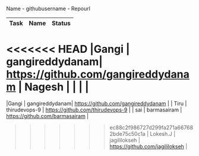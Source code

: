 Name - githubusername - Repourl 

| Task | Name | Status
|------|-------|---------|
<<<<<<< HEAD
|Gangi | gangireddydanam| https://github.com/gangireddydanam
| Nagesh |               | 
|        |      
=======
|Gangi | gangireddydanam| https://github.com/gangireddydanam |
| Tiru  | thirudevops-9 | https://github.com/thirudevops-9   |
| sai   | barmasairam   | https://github.com/barmasairam   |
>>>>>>> ec88c2f986727d299fa271a667682bde75c50c1a
| Lokesh.J | jagililokseh | https://github.com/jagililokseh |